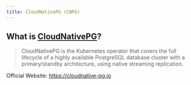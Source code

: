 ```yaml
---
title: CloudNativePG (CNPG)
---
```


## What is [CloudNativePG]()?

> CloudNativePG is the Kubernetes operator that covers the full lifecycle of a highly available PostgreSQL database cluster with a primary/standby architecture, using native streaming replication.

Official Website: https://cloudnative-pg.io